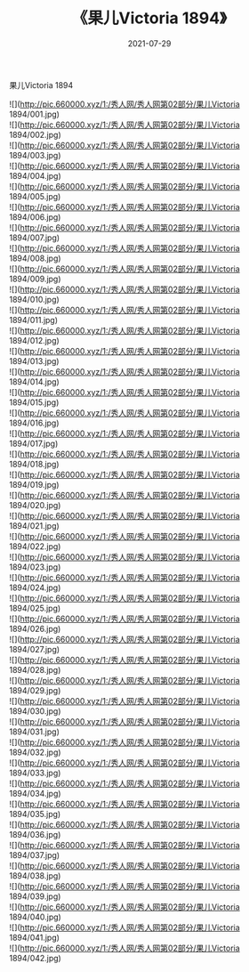 ﻿---
layout: post
title:  《果儿Victoria 1894》
date:   2021-07-29
img: http://pic.660000.xyz/1:/秀人网/秀人网第02部分/果儿Victoria 1894/000.jpg
categories: [美女, 清纯, 唯美]
---

果儿Victoria 1894

  ![](http://pic.660000.xyz/1:/秀人网/秀人网第02部分/果儿Victoria 1894/001.jpg) <br> ![](http://pic.660000.xyz/1:/秀人网/秀人网第02部分/果儿Victoria 1894/002.jpg) <br> ![](http://pic.660000.xyz/1:/秀人网/秀人网第02部分/果儿Victoria 1894/003.jpg) <br> ![](http://pic.660000.xyz/1:/秀人网/秀人网第02部分/果儿Victoria 1894/004.jpg) <br> ![](http://pic.660000.xyz/1:/秀人网/秀人网第02部分/果儿Victoria 1894/005.jpg) <br> ![](http://pic.660000.xyz/1:/秀人网/秀人网第02部分/果儿Victoria 1894/006.jpg) <br> ![](http://pic.660000.xyz/1:/秀人网/秀人网第02部分/果儿Victoria 1894/007.jpg) <br> ![](http://pic.660000.xyz/1:/秀人网/秀人网第02部分/果儿Victoria 1894/008.jpg) <br> ![](http://pic.660000.xyz/1:/秀人网/秀人网第02部分/果儿Victoria 1894/009.jpg) <br> ![](http://pic.660000.xyz/1:/秀人网/秀人网第02部分/果儿Victoria 1894/010.jpg) <br> ![](http://pic.660000.xyz/1:/秀人网/秀人网第02部分/果儿Victoria 1894/011.jpg) <br> ![](http://pic.660000.xyz/1:/秀人网/秀人网第02部分/果儿Victoria 1894/012.jpg) <br> ![](http://pic.660000.xyz/1:/秀人网/秀人网第02部分/果儿Victoria 1894/013.jpg) <br> ![](http://pic.660000.xyz/1:/秀人网/秀人网第02部分/果儿Victoria 1894/014.jpg) <br> ![](http://pic.660000.xyz/1:/秀人网/秀人网第02部分/果儿Victoria 1894/015.jpg) <br> ![](http://pic.660000.xyz/1:/秀人网/秀人网第02部分/果儿Victoria 1894/016.jpg) <br> ![](http://pic.660000.xyz/1:/秀人网/秀人网第02部分/果儿Victoria 1894/017.jpg) <br> ![](http://pic.660000.xyz/1:/秀人网/秀人网第02部分/果儿Victoria 1894/018.jpg) <br> ![](http://pic.660000.xyz/1:/秀人网/秀人网第02部分/果儿Victoria 1894/019.jpg) <br> ![](http://pic.660000.xyz/1:/秀人网/秀人网第02部分/果儿Victoria 1894/020.jpg) <br> ![](http://pic.660000.xyz/1:/秀人网/秀人网第02部分/果儿Victoria 1894/021.jpg) <br> ![](http://pic.660000.xyz/1:/秀人网/秀人网第02部分/果儿Victoria 1894/022.jpg) <br> ![](http://pic.660000.xyz/1:/秀人网/秀人网第02部分/果儿Victoria 1894/023.jpg) <br> ![](http://pic.660000.xyz/1:/秀人网/秀人网第02部分/果儿Victoria 1894/024.jpg) <br> ![](http://pic.660000.xyz/1:/秀人网/秀人网第02部分/果儿Victoria 1894/025.jpg) <br> ![](http://pic.660000.xyz/1:/秀人网/秀人网第02部分/果儿Victoria 1894/026.jpg) <br> ![](http://pic.660000.xyz/1:/秀人网/秀人网第02部分/果儿Victoria 1894/027.jpg) <br> ![](http://pic.660000.xyz/1:/秀人网/秀人网第02部分/果儿Victoria 1894/028.jpg) <br> ![](http://pic.660000.xyz/1:/秀人网/秀人网第02部分/果儿Victoria 1894/029.jpg) <br> ![](http://pic.660000.xyz/1:/秀人网/秀人网第02部分/果儿Victoria 1894/030.jpg) <br> ![](http://pic.660000.xyz/1:/秀人网/秀人网第02部分/果儿Victoria 1894/031.jpg) <br> ![](http://pic.660000.xyz/1:/秀人网/秀人网第02部分/果儿Victoria 1894/032.jpg) <br> ![](http://pic.660000.xyz/1:/秀人网/秀人网第02部分/果儿Victoria 1894/033.jpg) <br> ![](http://pic.660000.xyz/1:/秀人网/秀人网第02部分/果儿Victoria 1894/034.jpg) <br> ![](http://pic.660000.xyz/1:/秀人网/秀人网第02部分/果儿Victoria 1894/035.jpg) <br> ![](http://pic.660000.xyz/1:/秀人网/秀人网第02部分/果儿Victoria 1894/036.jpg) <br> ![](http://pic.660000.xyz/1:/秀人网/秀人网第02部分/果儿Victoria 1894/037.jpg) <br> ![](http://pic.660000.xyz/1:/秀人网/秀人网第02部分/果儿Victoria 1894/038.jpg) <br> ![](http://pic.660000.xyz/1:/秀人网/秀人网第02部分/果儿Victoria 1894/039.jpg) <br> ![](http://pic.660000.xyz/1:/秀人网/秀人网第02部分/果儿Victoria 1894/040.jpg) <br> ![](http://pic.660000.xyz/1:/秀人网/秀人网第02部分/果儿Victoria 1894/041.jpg) <br> ![](http://pic.660000.xyz/1:/秀人网/秀人网第02部分/果儿Victoria 1894/042.jpg) <br>